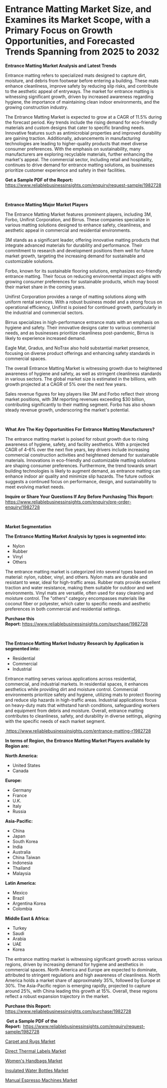 <p><h1>Entrance Matting Market Size, and Examines its Market Scope, with a Primary Focus on Growth Opportunities, and Forecasted Trends Spanning from 2025 to 2032</h1></p><p><strong>Entrance Matting Market Analysis and Latest Trends</strong></p>
<p><p>Entrance matting refers to specialized mats designed to capture dirt, moisture, and debris from footwear before entering a building. These mats enhance cleanliness, improve safety by reducing slip risks, and contribute to the aesthetic appeal of entryways. The market for entrance matting is witnessing significant growth, driven by increased awareness regarding hygiene, the importance of maintaining clean indoor environments, and the growing construction industry. </p><p>The Entrance Matting Market is expected to grow at a CAGR of 11.5% during the forecast period. Key trends include the rising demand for eco-friendly materials and custom designs that cater to specific branding needs. Innovative features such as antimicrobial properties and improved durability are gaining traction. Additionally, advancements in manufacturing technologies are leading to higher-quality products that meet diverse consumer preferences. With the emphasis on sustainability, many manufacturers are exploring recyclable materials, further enhancing the market's appeal. The commercial sector, including retail and hospitality, continues to drive demand for entrance matting solutions, as businesses prioritize customer experience and safety in their facilities.</p></p>
<p><strong>Get a Sample PDF of the Report:&nbsp;</strong> <a href="https://www.reliablebusinessinsights.com/enquiry/request-sample/1982728?utm_campaign=62&utm_medium=2&utm_source=Github&utm_content=ia&utm_term=08022025&utm_id=entrance-matting">https://www.reliablebusinessinsights.com/enquiry/request-sample/1982728</a></p>
<p>&nbsp;</p>
<p><strong>Entrance Matting Major Market Players</strong></p>
<p><p>The Entrance Matting Market features prominent players, including 3M, Forbo, Unifirst Corporation, and Birrus. These companies specialize in various matting solutions designed to enhance safety, cleanliness, and aesthetic appeal in commercial and residential environments.</p><p>3M stands as a significant leader, offering innovative matting products that integrate advanced materials for durability and performance. Their commitment to research and development positions them well for future market growth, targeting the increasing demand for sustainable and customizable solutions.</p><p>Forbo, known for its sustainable flooring solutions, emphasizes eco-friendly entrance matting. Their focus on reducing environmental impact aligns with growing consumer preferences for sustainable products, which may boost their market share in the coming years.</p><p>Unifirst Corporation provides a range of matting solutions along with uniform rental services. With a robust business model and a strong focus on operational efficiency, Unifirst is poised for continued growth, particularly in the industrial and commercial sectors.</p><p>Birrus specializes in high-performance entrance mats with an emphasis on hygiene and safety. Their innovative designs cater to various commercial needs, and as businesses prioritize cleanliness post-pandemic, Birrus is likely to experience increased demand.</p><p>Eagle Mat, Gradus, and NoTrax also hold substantial market presence, focusing on diverse product offerings and enhancing safety standards in commercial spaces.</p><p>The overall Entrance Matting Market is witnessing growth due to heightened awareness of hygiene and safety, as well as stringent cleanliness standards in various sectors. The global market size is estimated in the billions, with growth projected at a CAGR of 5% over the next few years.</p><p>Sales revenue figures for key players like 3M and Forbo reflect their strong market positions, with 3M reporting revenues exceeding $30 billion, contributing significantly to their matting segment. Forbo has also shown steady revenue growth, underscoring the market's potential.</p></p>
<p>&nbsp;</p>
<p><strong>What Are The Key Opportunities For Entrance Matting Manufacturers?</strong></p>
<p><p>The entrance matting market is poised for robust growth due to rising awareness of hygiene, safety, and facility aesthetics. With a projected CAGR of 4-6% over the next five years, key drivers include increasing commercial construction activities and heightened demand for sustainable materials. Innovations in eco-friendly and customizable matting solutions are shaping consumer preferences. Furthermore, the trend towards smart building technologies is likely to augment demand, as entrance matting can enhance indoor air quality and minimize slip hazards. The future outlook suggests a continued focus on performance, design, and sustainability to meet evolving market needs.</p></p>
<p><strong>Inquire or Share Your Questions If Any Before Purchasing This Report:</strong> <a href="https://www.reliablebusinessinsights.com/enquiry/pre-order-enquiry/1982728?utm_campaign=62&utm_medium=2&utm_source=Github&utm_content=ia&utm_term=08022025&utm_id=entrance-matting">https://www.reliablebusinessinsights.com/enquiry/pre-order-enquiry/1982728</a></p>
<p>&nbsp;</p>
<p><strong>Market Segmentation</strong></p>
<p><strong>The Entrance Matting Market Analysis by types is segmented into:</strong></p>
<p><ul><li>Nylon</li><li>Rubber</li><li>Vinyl</li><li>Others</li></ul></p>
<p><p>The entrance matting market is categorized into several types based on material: nylon, rubber, vinyl, and others. Nylon mats are durable and resistant to wear, ideal for high-traffic areas. Rubber mats provide excellent traction and water resistance, making them suitable for outdoor and wet environments. Vinyl mats are versatile, often used for easy cleaning and moisture control. The "others" category encompasses materials like coconut fiber or polyester, which cater to specific needs and aesthetic preferences in both commercial and residential settings.</p></p>
<p><strong>Purchase this Report:&nbsp;</strong><a href="https://www.reliablebusinessinsights.com/purchase/1982728?utm_campaign=62&utm_medium=2&utm_source=Github&utm_content=ia&utm_term=08022025&utm_id=entrance-matting">https://www.reliablebusinessinsights.com/purchase/1982728</a></p>
<p>&nbsp;</p>
<p><strong>The Entrance Matting Market Industry Research by Application is segmented into:</strong></p>
<p><ul><li>Residential</li><li>Commercial</li><li>Industrial</li></ul></p>
<p><p>Entrance matting serves various applications across residential, commercial, and industrial markets. In residential spaces, it enhances aesthetics while providing dirt and moisture control. Commercial environments prioritize safety and hygiene, utilizing mats to protect flooring and reduce slip hazards in high-traffic areas. Industrial applications focus on heavy-duty mats that withstand harsh conditions, safeguarding workers and equipment from debris and moisture. Overall, entrance matting contributes to cleanliness, safety, and durability in diverse settings, aligning with the specific needs of each market segment.</p></p>
<p><a href="https://www.reliablebusinessinsights.com/entrance-matting-r1982728?utm_campaign=62&utm_medium=2&utm_source=Github&utm_content=ia&utm_term=08022025&utm_id=entrance-matting">&nbsp;https://www.reliablebusinessinsights.com/entrance-matting-r1982728</a></p>
<p><strong>In terms of Region, the Entrance Matting Market Players available by Region are:</strong></p>
<p>
    <p> <strong> North America: </strong>
        <ul>
            <li>United States</li>
            <li>Canada</li>
        </ul>
        </p> 
    <p> <strong> Europe: </strong>
        <ul>
            <li>Germany</li>
            <li>France</li>
            <li>U.K.</li>
            <li>Italy</li>
            <li>Russia</li>
        </ul>
        </p> 
    <p> <strong> Asia-Pacific: </strong>
        <ul>
            <li>China</li>
            <li>Japan</li>
            <li>South Korea</li>
            <li>India</li>
            <li>Australia</li>
            <li>China Taiwan</li>
            <li>Indonesia</li>
            <li>Thailand</li>
            <li>Malaysia</li>
        </ul>
        </p> 
    <p> <strong> Latin America: </strong>
        <ul>
            <li>Mexico</li>
            <li>Brazil</li>
            <li>Argentina Korea</li>
            <li>Colombia</li>
        </ul>
        </p> 
    <p> <strong> Middle East & Africa: </strong>
        <ul>
            <li>Turkey</li>
            <li>Saudi</li>
            <li>Arabia</li>
            <li>UAE</li>
            <li>Korea</li>
        </ul>
    </p>
    </p>
<p><p>The entrance matting market is witnessing significant growth across various regions, driven by increasing demand for hygiene and aesthetics in commercial spaces. North America and Europe are expected to dominate, attributed to stringent regulations and high awareness of cleanliness. North America holds a market share of approximately 35%, followed by Europe at 30%. The Asia-Pacific region is emerging rapidly, projected to capture around 25%, with China leading this growth at 15%. Overall, these regions reflect a robust expansion trajectory in the market.</p></p>
<p><strong>Purchase this Report: </strong><a href="https://www.reliablebusinessinsights.com/purchase/1982728?utm_campaign=62&utm_medium=2&utm_source=Github&utm_content=ia&utm_term=08022025&utm_id=entrance-matting">https://www.reliablebusinessinsights.com/purchase/1982728</a></p>
<p>&nbsp;<strong>Get a Sample PDF of the Report:&nbsp;&nbsp;</strong><a href="https://www.reliablebusinessinsights.com/enquiry/request-sample/1982728?utm_campaign=62&utm_medium=2&utm_source=Github&utm_content=ia&utm_term=08022025&utm_id=entrance-matting">https://www.reliablebusinessinsights.com/enquiry/request-sample/1982728</a></p>
<p><strong></strong></p>
<p><p><a href="https://github.com/miottaredlin79/Market-Research-Report-List-1/blob/main/carpet-and-rugs-market.md?utm_campaign=62&utm_medium=2&utm_source=Github&utm_content=ia&utm_term=08022025&utm_id=entrance-matting">Carpet and Rugs Market</a></p><p><a href="https://github.com/paljuhubeyde/Market-Research-Report-List-1/blob/main/direct-thermal-labels-market.md?utm_campaign=62&utm_medium=2&utm_source=Github&utm_content=ia&utm_term=08022025&utm_id=entrance-matting">Direct Thermal Labels Market</a></p><p><a href="https://github.com/rrapajecundi/Market-Research-Report-List-1/blob/main/womens-handbags-market.md?utm_campaign=62&utm_medium=2&utm_source=Github&utm_content=ia&utm_term=08022025&utm_id=entrance-matting">Women's Handbags Market</a></p><p><a href="https://github.com/ugurgyuri/Market-Research-Report-List-1/blob/main/insulated-water-bottles-market.md?utm_campaign=62&utm_medium=2&utm_source=Github&utm_content=ia&utm_term=08022025&utm_id=entrance-matting">Insulated Water Bottles Market</a></p><p><a href="https://github.com/vilolakoreni/Market-Research-Report-List-1/blob/main/manual-espresso-machines-market.md?utm_campaign=62&utm_medium=2&utm_source=Github&utm_content=ia&utm_term=08022025&utm_id=entrance-matting">Manual Espresso Machines Market</a></p></p>